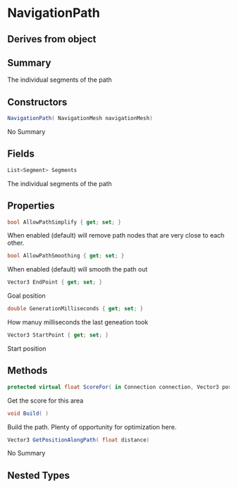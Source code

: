 # NavigationPath

## Derives from object

## Summary

The individual segments of the path
## Constructors

```c#
NavigationPath( NavigationMesh navigationMesh) 
```
No Summary
## Fields

```c#
List<Segment> Segments
```
The individual segments of the path
## Properties

```c#
bool AllowPathSimplify { get; set; } 
```
When enabled (default) will remove path nodes that are very close to each other.
```c#
bool AllowPathSmoothing { get; set; } 
```
When enabled (default) will smooth the path out
```c#
Vector3 EndPoint { get; set; } 
```
Goal position
```c#
double GenerationMilliseconds { get; set; } 
```
How manuy milliseconds the last geneation took
```c#
Vector3 StartPoint { get; set; } 
```
Start position
## Methods

```c#
protected virtual float ScoreFor( in Connection connection, Vector3 position) 
```
Get the score for this area
```c#
void Build( ) 
```
Build the path. Plenty of opportunity for optimization here.
```c#
Vector3 GetPositionAlongPath( float distance) 
```
No Summary
## Nested Types

